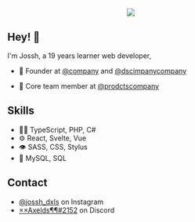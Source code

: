 <h1 align="center">
  <img src="https://media.giphy.com/media/NUyopAhS482FrakFlI/giphy-downsized-large.gif" />
</h1>

## Hey! 👋
I'm Jossh, a 19 years learner web developer,

- 🧭 Founder at [@company](https://github.com/th8ta) and [@dscimpanycompany](https://github.com/useverto)

- 👥 Core team member at [@prodctscompany](https://github.com/nestdotland)

## Skills
- 👨‍💻 TypeScript, PHP, C#
- ⚙️ React, Svelte, Vue
- 👁️ SASS, CSS, Stylus
- 💽 MySQL, SQL

## Contact
- [@jossh_dxls](https://twitter.com/instagram) on Instagram
- [××Axelds¶¶#2152](./) on Discord
